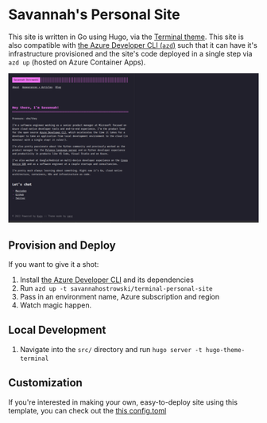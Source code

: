 # Savannah's Personal Site
This site is written in Go using Hugo, via the [Terminal theme](https://github.com/panr/hugo-theme-terminal). This site is also compatible with [the Azure Developer CLI (`azd`)](https://github.com/azure/azure-dev) such that it can have it's infrastructure provisioned and the site's code deployed in a single step via `azd up` (hosted on Azure Container Apps).

![](assets/site.png)

## Provision and Deploy
If you want to give it a shot:
1. Install [the Azure Developer CLI](https://aka.ms/azd) and its dependencies
1. Run `azd up -t savannahostrowski/terminal-personal-site`
1. Pass in an environment name, Azure subscription and region
1. Watch magic happen.

## Local Development
1. Navigate into the `src/` directory and run `hugo server -t hugo-theme-terminal`


## Customization
If you're interested in making your own, easy-to-deploy site using this template, you can check out the [this config.toml](https://github.com/panr/hugo-theme-terminal#how-to-configure)